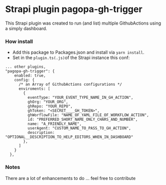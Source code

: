 # Strapi plugin pagopa-gh-trigger

This Strapi plugin was created to run (and list) multiple GithubActions using a simply dashboard.

### How install

- Add this package to Packages.json and install via `yarn install`.
- Set in the `plugin.ts(.js)`of the Strapi instance this conf:

```
... other plugins,
"pagopa-gh-trigger": {
    enabled: true,
    config: {
      /* an Array of GithubActions configurations */
      enviroments: [
        {
          eventType: "YOUR_EVENT_TYPE_NAME_IN_GH_ACTION",
          ghOrg: "YOUR_ORG",
          ghRepo: "YOUR_REPO",
          ghToken: "<SECRET____GH_TOKEN>",
          ghWorflowFile: "NAME_OF_YAML_FILE_OF_WORKFLOW_ACTION",
          id: "PREFERRED_SHORT_NAME_ONLY_CHARS_AND_NUMBER",
          name: "A_FRIENDLY_NAME",
          userAgent: "CUSTOM_NAME_TO_PASS_TO_GH_ACTION",
          description: "OPTIONAL__DESCRIPTION_TO_HELP_EDITORS_WHEN_IN_DASHBOARD"
        },
      ]
    }
  },
```

### Notes

There are a lot of enhancements to do ... feel free to contribute
